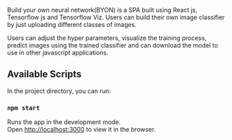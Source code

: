 Build your own neural network(BYON) is a SPA built using React js, Tensorflow js and Tensorflow Viz. Users can build their own image classifier by just uploading different classes of images.

Users can adjust the hyper parameters, visualize the training process, predict images using the trained classifier and can download the model to use in other javascript applications.

## Available Scripts

In the project directory, you can run:

### `npm start`

Runs the app in the development mode.<br />
Open [http://localhost:3000](http://localhost:3000) to view it in the browser.


